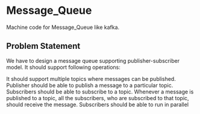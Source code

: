 # Message_Queue

Machine code for Message_Queue like kafka.

## Problem Statement
We have to design a message queue supporting publisher-subscriber model. It should support following operations:

It should support multiple topics where messages can be published.
Publisher should be able to publish a message to a particular topic.
Subscribers should be able to subscribe to a topic.
Whenever a message is published to a topic, all the subscribers, who are subscribed to that topic, should receive the message.
Subscribers should be able to run in parallel
